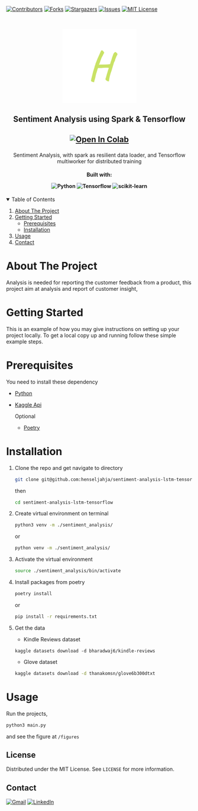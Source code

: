 <!--
*** Thanks for checking out the Best-README-Template. If you have a suggestion
*** that would make this better, please fork the repo and create a pull request
*** or simply open an issue with the tag "enhancement".
*** Thanks again! Now go create something AMAZING! :D
-->

<!-- PROJECT SHIELDS -->
<!--
*** I'm using markdown "reference style" links for readability.
*** Reference links are enclosed in brackets [ ] instead of parentheses ( ).
*** See the bottom of this document for the declaration of the reference variables
*** for contributors-url, forks-url, etc. This is an optional, concise syntax you may use.
*** https://www.markdownguide.org/basic-syntax/#reference-style-links
-->

[![Contributors][contributors-shield]][contributors-url]
[![Forks][forks-shield]][forks-url]
[![Stargazers][stars-shield]][stars-url]
[![Issues][issues-shield]][issues-url]
[![MIT License][license-shield]][license-url]

<!-- [![LinkedIn][linkedin-shield]][linkedin-url] -->

<!-- PROJECT LOGO -->
<br />
<p align="center">  
  <a href="https://github.com/othneildrew/Best-README-Template">
    <img src="https://raw.githubusercontent.com/henseljahja/henseljahja/main/assets/hensel.svg" alt="Logo" width="200" height="200">
  </a>

  <h2 align="center">Sentiment Analysis using Spark & Tensorflow</h2>
  
<h2 align="center">

<!-- [![MIT License][license-shield]][license-url] -->

[![Open In Colab][colab-shield]][colab-url]

</h2>
  <p align="center">
    Sentiment Analysis, with spark as resilient data loader, and Tensorflow multiworker for distributed training
    <!-- <br /> -->
    <!-- <a href="https://github.com/othneildrew/Best-README-Template"><strong>Explore the docs »</strong></a> -->
    <!-- <br /> -->
    <!-- <br /> -->
    <!-- <a href="https://github.com/othneildrew/Best-README-Template">View Demo</a> -->
    <!-- · -->
    <!-- <a href="https://github.com/othneildrew/Best-README-Template/issues">Report Bug</a>
    · -->
    <!-- <a href="https://github.com/othneildrew/Best-README-Template/issues">Request Feature</a> -->
  </p>
</p>
<h4 align = "center">Built with:

![Python][python-shield]
![Tensorflow][tensorflow-shield]
![scikit-learn][scikitlearn-shield]

</h4>

<!-- TABLE OF CONTENTS -->
<details open="open">
  <summary>Table of Contents</summary>
  <ol>
    <li>
      <a href="#about-the-project">About The Project</a>
    </li>
    <li>
      <a href="#getting-started">Getting Started</a>
      <ul>
        <li><a href="#prerequisites">Prerequisites</a></li>
        <li><a href="#installation">Installation</a></li>
      </ul>
    </li>
    <li><a href="#usage">Usage</a></li>
    <li><a href="#contact">Contact</a></li>
    <!-- <li><a href="#roadmap">Roadmap</a></li>
    <li><a href="#contributing">Contributing</a></li>
    <li><a href="#license">License</a></li>
    <li><a href="#contact">Contact</a></li>
    <li><a href="#acknowledgements">Acknowledgements</a></li> -->
  </ol>
</details>
<!-- ABOUT THE PROJECT -->

# About The Project

Analysis is needed for reporting the customer feedback from a product, this project aim at analysis and report of customer insight,

<!-- GETTING STARTED -->

# Getting Started

This is an example of how you may give instructions on setting up your project locally.
To get a local copy up and running follow these simple example steps.

# Prerequisites

You need to install these dependency

- [Python](python.org)
- [Kaggle Api](https://github.com/Kaggle/kaggle-api)

  Optional

  - [Poetry](https://python-poetry.org/docs/#installation)

# Installation

1. Clone the repo and get navigate to directory

   ```sh
   git clone git@github.com:henseljahja/sentiment-analysis-lstm-tensorflow.git
   ```

   then

   ```sh
   cd sentiment-analysis-lstm-tensorflow
   ```

2. Create virtual environment on terminal

   ```sh
   python3 venv -m ./sentiment_analysis/
   ```

   or

   ```sh
   python venv -m ./sentiment_analysis/
   ```

3. Activate the virtual environment

   ```sh
   source ./sentiment_analysis/bin/activate
   ```

4. Install packages from poetry

   ```sh
   poetry install
   ```

   or

   ```sh
   pip install -r requirements.txt
   ```

5. Get the data

   - Kindle Reviews dataset

   ```
   kaggle datasets download -d bharadwaj6/kindle-reviews
   ```

   - Glove dataset

   ```sh
   kaggle datasets download -d thanakomsn/glove6b300dtxt
   ```

# Usage

Run the projects,

```sh
python3 main.py
```

and see the figure at `/figures`

## License

Distributed under the MIT License. See `LICENSE` for more information.

<!-- CONTACT -->

## Contact

[![Gmail][gmail-shield]][gmail-url]
[![LinkedIn][linkedin-shield]][linkedin-url]

<!-- Your Name - [@your_twitter](https://twitter.com/your_username) - email@example.com -->

<!-- MARKDOWN LINKS & IMAGES -->
<!-- https://www.markdownguide.org/basic-syntax/#reference-style-links -->

[contributors-shield]: https://img.shields.io/github/contributors/othneildrew/Best-README-Template.svg?style=for-the-badge
[contributors-url]: https://github.com/henseljahja/sentiment-analysis-lstm-tensorflow/graphs/contributors
[forks-shield]: https://img.shields.io/github/forks/othneildrew/Best-README-Template.svg?style=for-the-badge
[forks-url]: https://github.com/henseljahja/sentiment-analysis-lstm-tensorflow/network/members
[stars-shield]: https://img.shields.io/github/stars/othneildrew/Best-README-Template.svg?style=for-the-badge
[stars-url]: https://github.com/henseljahja/sentiment-analysis-lstm-tensorflow/stargazers
[issues-shield]: https://img.shields.io/github/issues/othneildrew/Best-README-Template.svg?style=for-the-badge
[issues-url]: https://github.com/henseljahja/sentiment-analysis-lstm-tensorflow/issues
[license-shield]: https://img.shields.io/github/license/othneildrew/Best-README-Template.svg?style=for-the-badge
[license-url]: https://github.com/othneildrew/Best-README-Template/blob/master/LICENSE.txt
[linkedin-shield]: https://img.shields.io/badge/-LinkedIn-black.svg?style=for-the-badge&logo=linkedin&colorB=555
[linkedin-url]: https://linkedin.com/in/henseljahja
[product-screenshot]: images/screenshot.png
[tensorflow-shield]: https://img.shields.io/badge/TensorFlow-FF6F00?style=for-the-badge&logo=TensorFlow&logoColor=white
[python-shield]: https://img.shields.io/badge/Python-3776AB?style=for-the-badge&logo=python&logoColor=white
[gmail-url]: henseljahja@gmail.com
[gmail-shield]: https://img.shields.io/badge/Gmail-D14836?style=for-the-badge&logo=gmail&logoColor=white
[scikitlearn-shield]: https://img.shields.io/badge/scikit--learn-%23F7931E.svg?style=for-the-badge&logo=scikit-learn&logoColor=white
[colab-shield]: https://colab.research.google.com/assets/colab-badge.svg
[colab-url]: https://colab.research.google.com/github/henseljahja/sentiment-analysis-lstm-tensorflow/blob/main/LSTM-sentiment-analysis.ipynb
